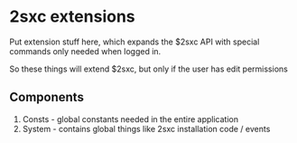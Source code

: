 ﻿# 2sxc extensions

Put extension stuff here, which expands the $2sxc API with special commands only needed when logged in.

So these things will extend $2sxc, but only if the user has edit permissions

## Components

1. Consts - global constants needed in the entire application
1. System - contains global things like 2sxc installation code / events